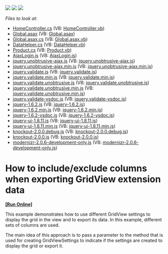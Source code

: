 <!-- default badges list -->
![](https://img.shields.io/endpoint?url=https://codecentral.devexpress.com/api/v1/VersionRange/128551750/13.1.7%2B)
[![](https://img.shields.io/badge/Open_in_DevExpress_Support_Center-FF7200?style=flat-square&logo=DevExpress&logoColor=white)](https://supportcenter.devexpress.com/ticket/details/E4915)
[![](https://img.shields.io/badge/📖_How_to_use_DevExpress_Examples-e9f6fc?style=flat-square)](https://docs.devexpress.com/GeneralInformation/403183)
<!-- default badges end -->
<!-- default file list -->
*Files to look at*:

* [HomeController.cs](./CS/E4915/Controllers/HomeController.cs) (VB: [HomeController.vb](./VB/E4915/Controllers/HomeController.vb))
* [Global.asax](./CS/E4915/Global.asax) (VB: [Global.asax](./VB/E4915/Global.asax))
* [Global.asax.cs](./CS/E4915/Global.asax.cs) (VB: [Global.asax.vb](./VB/E4915/Global.asax.vb))
* [DataHelper.cs](./CS/E4915/Models/DataHelper.cs) (VB: [DataHelper.vb](./VB/E4915/Models/DataHelper.vb))
* [Product.cs](./CS/E4915/Models/Product.cs) (VB: [Product.vb](./VB/E4915/Models/Product.vb))
* [AjaxLogin.js](./CS/E4915/Scripts/AjaxLogin.js) (VB: [AjaxLogin.js](./VB/E4915/Scripts/AjaxLogin.js))
* [jquery.unobtrusive-ajax.js](./CS/E4915/Scripts/jquery.unobtrusive-ajax.js) (VB: [jquery.unobtrusive-ajax.js](./VB/E4915/Scripts/jquery.unobtrusive-ajax.js))
* [jquery.unobtrusive-ajax.min.js](./CS/E4915/Scripts/jquery.unobtrusive-ajax.min.js) (VB: [jquery.unobtrusive-ajax.min.js](./VB/E4915/Scripts/jquery.unobtrusive-ajax.min.js))
* [jquery.validate.js](./CS/E4915/Scripts/jquery.validate.js) (VB: [jquery.validate.js](./VB/E4915/Scripts/jquery.validate.js))
* [jquery.validate.min.js](./CS/E4915/Scripts/jquery.validate.min.js) (VB: [jquery.validate.min.js](./VB/E4915/Scripts/jquery.validate.min.js))
* [jquery.validate.unobtrusive.js](./CS/E4915/Scripts/jquery.validate.unobtrusive.js) (VB: [jquery.validate.unobtrusive.js](./VB/E4915/Scripts/jquery.validate.unobtrusive.js))
* [jquery.validate.unobtrusive.min.js](./CS/E4915/Scripts/jquery.validate.unobtrusive.min.js) (VB: [jquery.validate.unobtrusive.min.js](./VB/E4915/Scripts/jquery.validate.unobtrusive.min.js))
* [jquery.validate-vsdoc.js](./CS/E4915/Scripts/jquery.validate-vsdoc.js) (VB: [jquery.validate-vsdoc.js](./VB/E4915/Scripts/jquery.validate-vsdoc.js))
* [jquery-1.6.2.js](./CS/E4915/Scripts/jquery-1.6.2.js) (VB: [jquery-1.6.2.js](./VB/E4915/Scripts/jquery-1.6.2.js))
* [jquery-1.6.2.min.js](./CS/E4915/Scripts/jquery-1.6.2.min.js) (VB: [jquery-1.6.2.min.js](./VB/E4915/Scripts/jquery-1.6.2.min.js))
* [jquery-1.6.2-vsdoc.js](./CS/E4915/Scripts/jquery-1.6.2-vsdoc.js) (VB: [jquery-1.6.2-vsdoc.js](./VB/E4915/Scripts/jquery-1.6.2-vsdoc.js))
* [jquery-ui-1.8.11.js](./CS/E4915/Scripts/jquery-ui-1.8.11.js) (VB: [jquery-ui-1.8.11.js](./VB/E4915/Scripts/jquery-ui-1.8.11.js))
* [jquery-ui-1.8.11.min.js](./CS/E4915/Scripts/jquery-ui-1.8.11.min.js) (VB: [jquery-ui-1.8.11.min.js](./VB/E4915/Scripts/jquery-ui-1.8.11.min.js))
* [knockout-2.0.0.debug.js](./CS/E4915/Scripts/knockout-2.0.0.debug.js) (VB: [knockout-2.0.0.debug.js](./VB/E4915/Scripts/knockout-2.0.0.debug.js))
* [knockout-2.0.0.js](./CS/E4915/Scripts/knockout-2.0.0.js) (VB: [knockout-2.0.0.js](./VB/E4915/Scripts/knockout-2.0.0.js))
* [modernizr-2.0.6-development-only.js](./CS/E4915/Scripts/modernizr-2.0.6-development-only.js) (VB: [modernizr-2.0.6-development-only.js](./VB/E4915/Scripts/modernizr-2.0.6-development-only.js))
<!-- default file list end -->
# How to include/exclude columns when exporting GridView extension data
<!-- run online -->
**[[Run Online]](https://codecentral.devexpress.com/128551750/)**
<!-- run online end -->


<p>This example demonstrates how to use different GridView settings to display the grid in the view and to export its data. In this example, different sets of columns are used.</p><p>The main idea of this approach is to pass a parameter to the method that is used for creating GridViewSettings to indicate if the settings are created to display the grid or export it.</p>

<br/>


